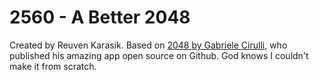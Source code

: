 # 2560 - A Better 2048

Created by Reuven Karasik. Based on [2048 by Gabriele Cirulli](http://git.io/2048), who published his amazing app open source on Github. God knows I couldn't make it from scratch.